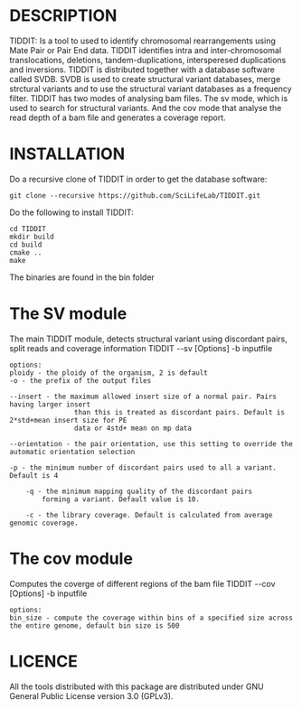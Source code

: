 DESCRIPTION
==============
TIDDIT: Is a tool to used to identify  chromosomal rearrangements using Mate Pair or Pair End data. TIDDIT identifies intra and inter-chromosomal translocations, deletions, tandem-duplications, intersperesed duplications and inversions. 
TIDDIT is distributed together with a database software called SVDB. SVDB is used to create structural variant databases, merge strctural variants and to use the structural variant databases as a frequency filter.
TIDDIT has two modes of analysing bam files. The sv mode, which is used to search for structural variants. And the cov mode that analyse the read depth of a bam file and generates a coverage report.

INSTALLATION
==============
Do a recursive clone of TIDDIT in order to get the database software:
```
git clone --recursive https://github.com/SciLifeLab/TIDDIT.git
```

Do the following to install TIDDIT:
```
cd TIDDIT
mkdir build
cd build
cmake ..
make
```
The binaries are found in the bin folder

The SV module
=============
The main TIDDIT module, detects structural variant using discordant pairs, split reads and coverage information
    TIDDIT --sv [Options] -b inputfile 

    options:
    ploidy - the ploidy of the organism, 2 is default
    -o - the prefix of the output files
        
    --insert - the maximum allowed insert size of a normal pair. Pairs having larger insert 
                    than this is treated as discordant pairs. Default is 2*std+mean insert size for PE 
                    data or 4std+ mean on mp data
                        
    --orientation - the pair orientation, use this setting to override the automatic orientation selection
            
    -p - the minimum number of discordant pairs used to all a variant. Default is 4
            
        -q - the minimum mapping quality of the discordant pairs 
            forming a variant. Default value is 10.
                                        
        -c - the library coverage. Default is calculated from average genomic coverage.

The cov module
==============
Computes the coverge of different regions of the bam file
    TIDDIT --cov [Options] -b inputfile
    
    options:
    bin_size - compute the coverage within bins of a specified size across the entire genome, default bin size is 500


LICENCE
==============
All the tools distributed with this package are distributed under GNU General Public License version 3.0 (GPLv3). 



